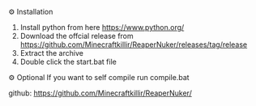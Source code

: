                                                           
⚙️ Installation

1. Install python from here https://www.python.org/
2. Download the offcial release from https://github.com/Minecraftkillir/ReaperNuker/releases/tag/release
3. Extract the archive
4. Double click the start.bat file

⚙️ Optional
If you want to self compile run compile.bat

github: https://github.com/Minecraftkillir/ReaperNuker/


